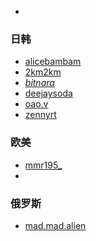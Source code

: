
- []()
### 日韩
- [alicebambam](https://www.instagram.com/alicebambam/)
- [2km2km](https://www.instagram.com/2km2km/)
- [_bitnara_](https://www.instagram.com/_bitnara_/)
- [deejaysoda](https://www.instagram.com/deejaysoda/)
- [oao.v](https://www.instagram.com/oao.v/)
- [zennyrt](https://www.instagram.com/zennyrt/)

### 欧美
- [mmr195_](https://www.instagram.com/mmr195_/)
- []()

### 俄罗斯
- [mad.mad.alien](https://www.instagram.com/mad.mad.alien/)
